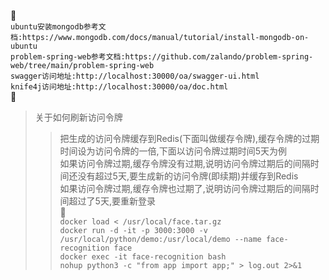 :ocean:  
`ubuntu安装mongodb参考文档:https://www.mongodb.com/docs/manual/tutorial/install-mongodb-on-ubuntu`  
`problem-spring-web参考文档:https://github.com/zalando/problem-spring-web/tree/main/problem-spring-web`  
`swagger访问地址:http://localhost:30000/oa/swagger-ui.html`  
`knife4j访问地址:http://localhost:30000/oa/doc.html`  
:ocean:  
> 关于如何刷新访问令牌  
>> 把生成的访问令牌缓存到Redis(下面叫做缓存令牌),缓存令牌的过期时间设为访问令牌的一倍,下面以访问令牌过期时间5天为例  
>> 如果访问令牌过期,缓存令牌没有过期,说明访问令牌过期后的间隔时间还没有超过5天,要生成新的访问令牌(即续期)并缓存到Redis  
>> 如果访问令牌过期,缓存令牌也过期了,说明访问令牌过期后的间隔时间超过了5天,要重新登录  
:ocean:  
`docker load < /usr/local/face.tar.gz`  
`docker run -d -it -p 3000:3000 -v /usr/local/python/demo:/usr/local/demo --name face-recognition face`  
`docker exec -it face-recognition bash`  
`nohup python3 -c "from app import app;" > log.out 2>&1`
